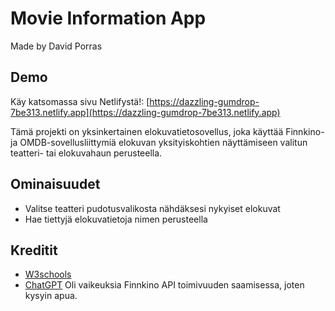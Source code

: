 # Movie Information App
Made by David Porras

## Demo
Käy katsomassa sivu Netlifystä!: [https://dazzling-gumdrop-7be313.netlify.app](https://dazzling-gumdrop-7be313.netlify.app)

Tämä projekti on yksinkertainen elokuvatietosovellus, joka käyttää Finnkino- ja OMDB-sovellusliittymiä elokuvan yksityiskohtien näyttämiseen valitun teatteri- tai elokuvahaun perusteella.

## Ominaisuudet
- Valitse teatteri pudotusvalikosta nähdäksesi nykyiset elokuvat
- Hae tiettyjä elokuvatietoja nimen perusteella

## Kreditit
- [W3schools](https://www.w3schools.com/)
- [ChatGPT](https://chatgpt.com/) Oli vaikeuksia Finnkino API toimivuuden saamisessa, joten kysyin apua.
